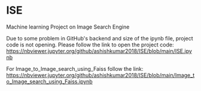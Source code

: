 # ISE
Machine learning Project on Image Search Engine

Due to some problem in GitHub's backend and size of the ipynb file, project code is not opening.
Please follow the link to open the project code: https://nbviewer.jupyter.org/github/ashishkumar2018/ISE/blob/main/ISE.ipynb

For Image_to_Image_search_using_Faiss follow the link: https://nbviewer.jupyter.org/github/ashishkumar2018/ISE/blob/main/Image_to_Image_search_using_Faiss.ipynb
